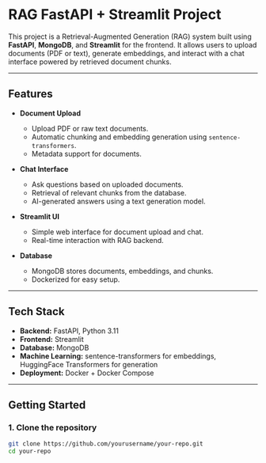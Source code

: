 # RAG FastAPI + Streamlit Project

This project is a Retrieval-Augmented Generation (RAG) system built using **FastAPI**, **MongoDB**, and **Streamlit** for the frontend. It allows users to upload documents (PDF or text), generate embeddings, and interact with a chat interface powered by retrieved document chunks.

---

## Features

- **Document Upload**
  - Upload PDF or raw text documents.
  - Automatic chunking and embedding generation using `sentence-transformers`.
  - Metadata support for documents.
  
- **Chat Interface**
  - Ask questions based on uploaded documents.
  - Retrieval of relevant chunks from the database.
  - AI-generated answers using a text generation model.

- **Streamlit UI**
  - Simple web interface for document upload and chat.
  - Real-time interaction with RAG backend.

- **Database**
  - MongoDB stores documents, embeddings, and chunks.
  - Dockerized for easy setup.

---

## Tech Stack

- **Backend:** FastAPI, Python 3.11
- **Frontend:** Streamlit
- **Database:** MongoDB
- **Machine Learning:** sentence-transformers for embeddings, HuggingFace Transformers for generation
- **Deployment:** Docker + Docker Compose

---

## Getting Started

### 1. Clone the repository
```bash
git clone https://github.com/yourusername/your-repo.git
cd your-repo
